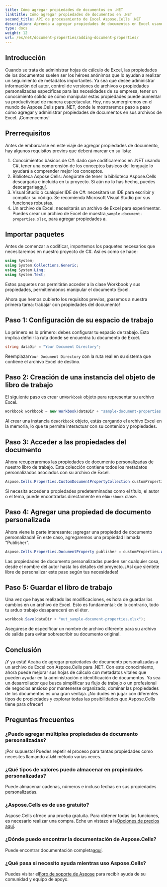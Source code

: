```yaml
---
title: Cómo agregar propiedades de documentos en .NET
linktitle: Cómo agregar propiedades de documentos en .NET
second_title: API de procesamiento de Excel Aspose.Cells .NET
description: Aprenda a agregar propiedades de documentos en Excel usando Aspose.Cells para .NET con esta guía detallada paso a paso.
type: docs
weight: 12
url: /es/net/document-properties/adding-document-properties/
---
```

## Introducción
Cuando se trata de administrar hojas de cálculo de Excel, las propiedades de los documentos suelen ser los héroes anónimos que lo ayudan a realizar un seguimiento de metadatos importantes. Ya sea que desee administrar información del autor, control de versiones de archivos o propiedades personalizadas específicas para las necesidades de su empresa, tener un conocimiento sólido de cómo manipular estas propiedades puede aumentar su productividad de manera espectacular. Hoy, nos sumergiremos en el mundo de Aspose.Cells para .NET, donde le mostraremos paso a paso cómo agregar y administrar propiedades de documentos en sus archivos de Excel. ¡Comencemos!
## Prerrequisitos
Antes de embarcarse en este viaje de agregar propiedades de documento, hay algunos requisitos previos que deberá marcar en su lista:
1. Conocimientos básicos de C#: dado que codificaremos en .NET usando C#, tener una comprensión de los conceptos básicos del lenguaje lo ayudará a comprender mejor los conceptos.
2.  Biblioteca Aspose.Cells: Asegúrate de tener la biblioteca Aspose.Cells descargada e incluida en tu proyecto. Si aún no lo has hecho, puedes descargarla[aquí](https://releases.aspose.com/cells/net/).
3. Visual Studio o cualquier IDE de C#: necesitará un IDE para escribir y compilar su código. Se recomienda Microsoft Visual Studio por sus funciones robustas.
4.  Un archivo de Excel: necesitarás un archivo de Excel para experimentar. Puedes crear un archivo de Excel de muestra,`sample-document-properties.xlsx`, para agregar propiedades a.
## Importar paquetes
Antes de comenzar a codificar, importemos los paquetes necesarios que necesitaremos en nuestro proyecto de C#. Así es como se hace:
```csharp
using System;
using System.Collections.Generic;
using System.Linq;
using System.Text;
```
Estos paquetes nos permitirán acceder a la clase Workbook y sus propiedades, permitiéndonos manipular el documento Excel.

Ahora que hemos cubierto los requisitos previos, ¡pasemos a nuestra primera tarea: trabajar con propiedades del documento!
## Paso 1: Configuración de su espacio de trabajo
Lo primero es lo primero: debes configurar tu espacio de trabajo. Esto implica definir la ruta donde se encuentra tu documento de Excel.
```csharp
string dataDir = "Your Document Directory";
```
 Reemplazar`Your Document Directory` con la ruta real en su sistema que contiene el archivo Excel de destino.
## Paso 2: Creación de una instancia del objeto de libro de trabajo
 El siguiente paso es crear un`Workbook` objeto para representar su archivo Excel.
```csharp
Workbook workbook = new Workbook(dataDir + "sample-document-properties.xlsx");
```
 Al crear una instancia de`Workbook` objeto, estás cargando el archivo Excel en la memoria, lo que te permite interactuar con su contenido y propiedades.
## Paso 3: Acceder a las propiedades del documento
Ahora recuperaremos las propiedades de documento personalizadas de nuestro libro de trabajo. Esta colección contiene todos los metadatos personalizados asociados con su archivo de Excel.
```csharp
Aspose.Cells.Properties.CustomDocumentPropertyCollection customProperties = workbook.Worksheets.CustomDocumentProperties;
```
 Si necesita acceder a propiedades predeterminadas como el título, el autor o el tema, puede encontrarlas directamente en el`Workbook` clase.
## Paso 4: Agregar una propiedad de documento personalizada
Ahora viene la parte interesante: ¡agregar una propiedad de documento personalizada! En este caso, agregaremos una propiedad llamada "Publisher".
```csharp
Aspose.Cells.Properties.DocumentProperty publisher = customProperties.Add("Publisher", "Aspose");
```
Las propiedades de documento personalizadas pueden ser cualquier cosa, desde el nombre del autor hasta los detalles del proyecto. ¡Así que siéntete libre de personalizar este paso según tus necesidades!
## Paso 5: Guardar el libro de trabajo
Una vez que hayas realizado las modificaciones, es hora de guardar los cambios en un archivo de Excel. Esto es fundamental; de lo contrario, todo tu arduo trabajo desaparecerá en el éter.
```csharp
workbook.Save(dataDir + "out_sample-document-properties.xlsx");
```
Asegúrese de especificar un nombre de archivo diferente para su archivo de salida para evitar sobrescribir su documento original.

## Conclusión
¡Y ya está! Acaba de agregar propiedades de documento personalizadas a un archivo de Excel con Aspose.Cells para .NET. Con este conocimiento, ahora puede mejorar sus hojas de cálculo con metadatos vitales que pueden ayudar en la administración e identificación de documentos. Ya sea un desarrollador que busca simplificar su flujo de trabajo o un profesional de negocios ansioso por mantenerse organizado, dominar las propiedades de los documentos es una gran ventaja. 
¡No dudes en jugar con diferentes tipos de propiedades y explorar todas las posibilidades que Aspose.Cells tiene para ofrecer!
## Preguntas frecuentes
### ¿Puedo agregar múltiples propiedades de documento personalizadas?
 ¡Por supuesto! Puedes repetir el proceso para tantas propiedades como necesites llamando al`Add` método varias veces.
### ¿Qué tipos de valores puedo almacenar en propiedades personalizadas?
Puede almacenar cadenas, números e incluso fechas en sus propiedades personalizadas.
### ¿Aspose.Cells es de uso gratuito?
 Aspose.Cells ofrece una prueba gratuita. Para obtener todas las funciones, es necesario realizar una compra. Eche un vistazo a la[Opciones de precios aquí](https://purchase.aspose.com/buy).
### ¿Dónde puedo encontrar la documentación de Aspose.Cells?
Puede encontrar documentación completa[aquí](https://reference.aspose.com/cells/net/).
### ¿Qué pasa si necesito ayuda mientras uso Aspose.Cells?
 Puedes visitar el[Foro de soporte de Aspose](https://forum.aspose.com/c/cells/9) para recibir ayuda de su comunidad y equipo de apoyo.